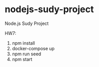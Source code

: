 # nodejs-sudy-project
Node.js Sudy Project

HW7:
1. npm install
2. docker-compose up
3. npm run seed
4. npm start
